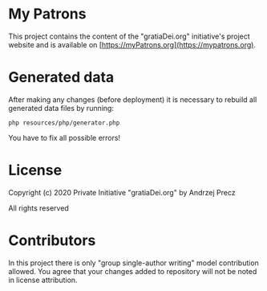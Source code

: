 # My Patrons

This project contains the content of the "gratiaDei.org" initiative's project website and is available on [https://myPatrons.org](https://mypatrons.org).

# Generated data

After making any changes (before deployment) it is necessary to rebuild all generated data files by running:
```
php resources/php/generator.php
```
You have to fix all possible errors!

# License

Copyright (c) 2020 Private Initiative "gratiaDei.org" by Andrzej Precz

All rights reserved

# Contributors

In this project there is only "group single-author writing" model contribution allowed. You agree that your changes added to repository will not be noted in license attribution.
